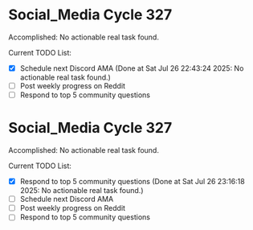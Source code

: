 # Social_Media Cycle 327

Accomplished: No actionable real task found.

Current TODO List:

- [x] Schedule next Discord AMA  (Done at Sat Jul 26 22:43:24 2025: No actionable real task found.)
- [ ] Post weekly progress on Reddit
- [ ] Respond to top 5 community questions

# Social_Media Cycle 327

Accomplished: No actionable real task found.

Current TODO List:

- [x] Respond to top 5 community questions  (Done at Sat Jul 26 23:16:18 2025: No actionable real task found.)
- [ ] Schedule next Discord AMA
- [ ] Post weekly progress on Reddit
- [ ] Respond to top 5 community questions